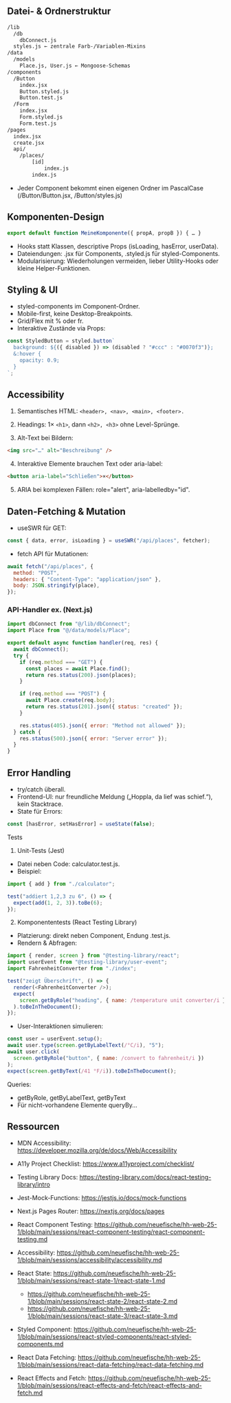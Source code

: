 ## Datei- & Ordnerstruktur

```bash
/lib
  /db
    dbConnect.js
  styles.js ← zentrale Farb-/Variablen-Mixins
/data
  /models
    Place.js, User.js ← Mongoose-Schemas
/components
  /Button
    index.jsx
    Button.styled.js
    Button.test.js
  /Form
    index.jsx
    Form.styled.js
    Form.test.js
/pages
  index.jsx
  create.jsx
  api/
    /places/
        [id]
            index.js
        index.js
```

- Jeder Component bekommt einen eigenen Ordner im PascalCase (/Button/Button.jsx, /Button/styles.js)

## Komponenten-Design

```js
export default function MeineKomponente({ propA, propB }) { … }
```

- Hooks statt Klassen, descriptive Props (isLoading, hasError, userData).
- Dateiendungen: .jsx für Components, .styled.js für styled-Components.
- Modularisierung: Wiederholungen vermeiden, lieber Utility-Hooks oder kleine Helper-Funktionen.

## Styling & UI

- styled-components im Component-Ordner.
- Mobile-first, keine Desktop-Breakpoints.
- Grid/Flex mit % oder fr.
- Interaktive Zustände via Props:

```js
const StyledButton = styled.button`
  background: ${({ disabled }) => (disabled ? "#ccc" : "#0070f3")};
  &:hover {
    opacity: 0.9;
  }
`;
```

## Accessibility

1. Semantisches HTML: `<header>, <nav>, <main>, <footer>.`
2. Headings: 1× `<h1>`, dann `<h2>, <h3>` ohne Level-Sprünge.

3. Alt-Text bei Bildern:

```html
<img src="…" alt="Beschreibung" />
```

4. Interaktive Elemente brauchen Text oder aria-label:

```html
<button aria-label="Schließen">×</button>
```

5. ARIA bei komplexen Fällen: role="alert", aria-labelledby="id".

## Daten-Fetching & Mutation

- useSWR für GET:

```js
const { data, error, isLoading } = useSWR("/api/places", fetcher);
```

- fetch API für Mutationen:

```js
await fetch("/api/places", {
  method: "POST",
  headers: { "Content-Type": "application/json" },
  body: JSON.stringify(place),
});
```

### API-Handler ex. (Next.js)

```js
import dbConnect from "@/lib/dbConnect";
import Place from "@/data/models/Place";

export default async function handler(req, res) {
  await dbConnect();
  try {
    if (req.method === "GET") {
      const places = await Place.find();
      return res.status(200).json(places);
    }

    if (req.method === "POST") {
      await Place.create(req.body);
      return res.status(201).json({ status: "created" });
    }

    res.status(405).json({ error: "Method not allowed" });
  } catch {
    res.status(500).json({ error: "Server error" });
  }
}
```

## Error Handling

- try/catch überall.
- Frontend-UI: nur freundliche Meldung („Hoppla, da lief was schief.“), kein Stacktrace.
- State für Errors:

```js
const [hasError, setHasError] = useState(false);
```

Tests

1. Unit-Tests (Jest)

- Datei neben Code: calculator.test.js.
- Beispiel:

```js
import { add } from "./calculator";

test("addiert 1,2,3 zu 6", () => {
  expect(add(1, 2, 3)).toBe(6);
});
```

2. Komponententests (React Testing Library)

- Platzierung: direkt neben Component, Endung .test.js.
- Rendern & Abfragen:

```js
import { render, screen } from "@testing-library/react";
import userEvent from "@testing-library/user-event";
import FahrenheitConverter from "./index";

test("zeigt Überschrift", () => {
  render(<FahrenheitConverter />);
  expect(
    screen.getByRole("heading", { name: /temperature unit converter/i })
  ).toBeInTheDocument();
});
```

- User-Interaktionen simulieren:

```js
const user = userEvent.setup();
await user.type(screen.getByLabelText(/°C/i), "5");
await user.click(
  screen.getByRole("button", { name: /convert to fahrenheit/i })
);
expect(screen.getByText(/41 °F/i)).toBeInTheDocument();
```

Queries:

- getByRole, getByLabelText, getByText
- Für nicht-vorhandene Elemente queryBy…

## Ressourcen

- MDN Accessibility: https://developer.mozilla.org/de/docs/Web/Accessibility
- A11y Project Checklist: https://www.a11yproject.com/checklist/
- Testing Library Docs: https://testing-library.com/docs/react-testing-library/intro
- Jest-Mock-Functions: https://jestjs.io/docs/mock-functions
- Next.js Pages Router: https://nextjs.org/docs/pages

- React Component Testing: https://github.com/neuefische/hh-web-25-1/blob/main/sessions/react-component-testing/react-component-testing.md
- Accessibility: https://github.com/neuefische/hh-web-25-1/blob/main/sessions/accessibility/accessibility.md
- React State: https://github.com/neuefische/hh-web-25-1/blob/main/sessions/react-state-1/react-state-1.md

  - https://github.com/neuefische/hh-web-25-1/blob/main/sessions/react-state-2/react-state-2.md
  - https://github.com/neuefische/hh-web-25-1/blob/main/sessions/react-state-3/react-state-3.md

- Styled Component: https://github.com/neuefische/hh-web-25-1/blob/main/sessions/react-styled-components/react-styled-components.md
- React Data Fetching: https://github.com/neuefische/hh-web-25-1/blob/main/sessions/react-data-fetching/react-data-fetching.md
- React Effects and Fetch: https://github.com/neuefische/hh-web-25-1/blob/main/sessions/react-effects-and-fetch/react-effects-and-fetch.md
